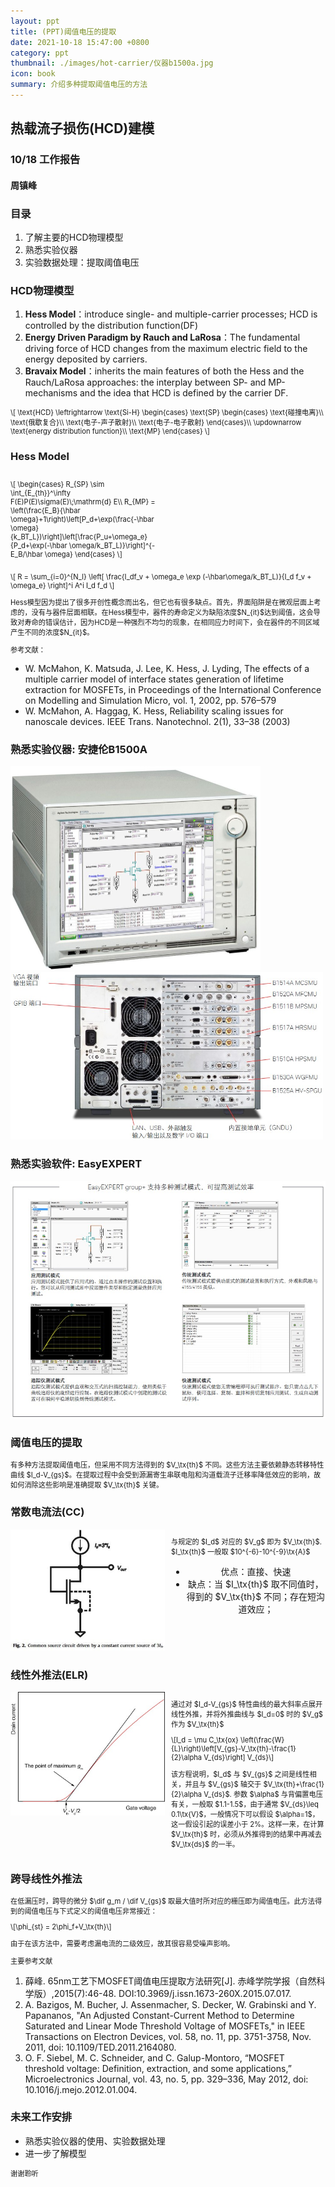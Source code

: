 ```yaml
---
layout: ppt
title: (PPT)阈值电压的提取
date: 2021-10-18 15:47:00 +0800
category: ppt
thumbnail: ./images/hot-carrier/仪器b1500a.jpg
icon: book
summary: 介绍多种提取阈值电压的方法
---
```


<style>
    .twocolumn {
      display: grid;
      grid-template-columns: 1fr 1fr;
      grid-gap: 10px;
      text-align: center;
    }
    p {
      font-size: 80%;
      text-align: left;
    }
</style>

<div class="reveal">
  <div class="slides">
    <!-- 标题 -->
    <section>
      <h2>热载流子损伤(HCD)建模</h2>
      <h3>10/18 工作报告</h3>
      <h4>周镇峰</h4>
    </section>
    <section>
      <h3>目录</h3>
      <ol>
        <li>了解主要的HCD物理模型</li>
        <li>熟悉实验仪器</li>
        <li>实验数据处理：提取阈值电压</li>
      </ol>
    </section>
    <!-- 物理模型 -->
    <section>
      <section>
        <h3>HCD物理模型</h3>
        <ol>
            <li><strong>Hess Model</strong>：introduce single- and multiple-carrier processes; HCD is controlled by the distribution function(DF)</li>
            <li><strong>Energy Driven Paradigm by Rauch and LaRosa</strong>：The fundamental driving force of HCD changes from the maximum electric field to the energy deposited by carriers.</li>
            <li><strong>Bravaix Model</strong>：inherits the main features of both the Hess and the Rauch/LaRosa approaches: the interplay between SP- and MP-mechanisms and the idea that HCD is defined by the carrier DF.</li>
        </ol>
      </section>
      <section>
        <p>
        \[
        \text{HCD}
        \leftrightarrow
        \text{Si-H}
        \begin{cases}
        \text{SP}
        \begin{cases}
            \text{碰撞电离}\\
            \text{俄歇复合}\\
            \text{电子-声子散射}\\
            \text{电子-电子散射}
        \end{cases}\\
        \updownarrow \text{energy distribution function}\\
        \text{MP}
        \end{cases}
        \]
        </p>
      </section>
      <section>
        <h3>Hess Model</h3>
        <div class="twocolumn">
            <div>
              <p>
                \[
                \begin{cases}
                R_{SP} \sim \int_{E_{th}}^\infty F(E)P(E)\sigma(E)\;\mathrm{d} E\\
                R_{MP} = \left(\frac{E_B}{\hbar \omega}+1\right)\left[P_d+\exp(\frac{-\hbar \omega}{k_BT_L})\right]\left[\frac{P_u+\omega_e}{P_d+\exp(-\hbar \omega/k_BT_L)}\right]^{-E_B/\hbar \omega}
                \end{cases}
              \]
              </p>
            </div>
          </div>
          <p>
          \[
            R = \sum_{i=0}^{N_l} \left[ \frac{I_df_v + \omega_e \exp  (-\hbar\omega/k_BT_L)}{I_d f_v + \omega_e} \right]^i A^i I_d f_d
          \]
          </p>
      </section>
      <section>
        <p>
          Hess模型因为提出了很多开创性概念而出名，但它也有很多缺点。首先，界面陷阱是在微观层面上考虑的，没有与器件层面相联。在Hess模型中，器件的寿命定义为缺陷浓度$N_{it}$达到阈值，这会导致对寿命的错误估计，因为HCD是一种强烈不均匀的现象，在相同应力时间下，会在器件的不同区域产生不同的浓度$N_{it}$。
        </p>
      </section>
      <section>
        <p>参考文献：</p>
        <ul>
          <li>
          W. McMahon, K. Matsuda, J. Lee, K. Hess, J. Lyding, The effects of a multiple carrier model of interface states generation of lifetime extraction for MOSFETs, in Proceedings of the International Conference on Modelling and Simulation Micro, vol. 1, 2002, pp. 576–579
          </li>
          <li>
          W. McMahon, A. Haggag, K. Hess, Reliability scaling issues for nanoscale devices. IEEE Trans. Nanotechnol. 2(1), 33–38 (2003)
          </li>
        </ul>
      </section>
    </section>
    <section>
        <section>
          <h3>熟悉实验仪器: 安捷伦B1500A</h3>
          <img src="./images/hot-carrier/仪器b1500a.jpg" width="400">
          <img src="./images/hot-carrier/仪器b1500a接口.jpg" width="500">
        </section>
        <section>
          <h3>熟悉实验软件: EasyEXPERT</h3>
          <img src="./images/hot-carrier/EasyEXPERT界面.jpg">
        </section>
    </section>
    <section>
        <section>
          <h3>阈值电压的提取</h3>
          <p>有多种方法提取阈值电压，但采用不同方法得到的 $V_\tx{th}$ 不同。这些方法主要依赖静态转移特性曲线 $I_d-V_{gs}$。在提取过程中会受到源漏寄生串联电阻和沟道载流子迁移率降低效应的影响，故如何消除这些影响是准确提取 $V_\tx{th}$ 关键。</p>
        </section>
        <section>
          <h3>常数电流法(CC)</h3>
          <div class="twocolumn">
            <div>
              <img src="./images/hot-carrier/测阈值电压：常数电流法.jpg">
            </div>
            <div>
              <p>与规定的 $I_d$ 对应的 $V_g$ 即为 $V_\tx{th}$. $I_\tx{th}$ 一般取 $10^{-6}-10^{-9}\tx{A}$</p>
              <ul>
                <li>优点：直接、快速</li>
                <li>缺点：当 $I_\tx{th}$ 取不同值时，得到的 $V_\tx{th}$ 不同；存在短沟道效应；</li>
              </ul>
            </div>
          </div>
        </section>
        <section>
          <h3>线性外推法(ELR)</h3>
          <div class="twocolumn">
            <div>
              <img src="./images/hot-carrier/测阈值电压：线性外推法.jpg">
            </div>
            <div>
              <p>
              通过对 $I_d-V_{gs}$ 特性曲线的最大斜率点展开线性外推，并将外推曲线与 $I_d=0$ 时的 $V_g$ 作为 $V_\tx{th}$
              </p>
              <p>
              \[I_d = \mu C_\tx{ox} \left(\frac{W}{L}\right)\left[V_{gs}-V_\tx{th}-\frac{1}{2}\alpha V_{ds}\right] V_{ds}\]
              </p>
              <p>
              该方程说明，$I_d$ 与 $V_{gs}$ 之间是线性相关，并且与 $V_{gs}$ 轴交于 $V_\tx{th}+\frac{1}{2}\alpha V_{ds}$. 参数 $\alpha$ 与背偏置电压有关，一般取 $1.1-1.5$，由于通常 $V_{ds}\leq 0.1\tx{V}$，一般情况下可以假设 $\alpha=1$，这一假设引起的误差小于 2%。这样一来，在计算 $V_\tx{th}$ 时，必须从外推得到的结果中再减去 $V_\tx{ds}$ 的一半。
              </p>
            </div>
          </div>
        </section>
        <section>
          <h3>跨导线性外推法</h3>
              <p>
              在低漏压时，跨导的微分 $\dif g_m / \dif V_{gs}$ 取最大值时所对应的栅压即为阈值电压。此方法得到的阈值电压与下式定义的阈值电压非常接近：
              </p>
              <p>
              \[\phi_{st} = 2\phi_f+V_\tx{th}\]
              </p>
              <p>由于在该方法中，需要考虑漏电流的二级效应，故其很容易受噪声影响。</p>
        </section>
        <section>
            <p>主要参考文献</p>
            <ol>
                <li> 薛峰. 65nm工艺下MOSFET阈值电压提取方法研究[J]. 赤峰学院学报（自然科学版）,2015(7):46-48. DOI:10.3969/j.issn.1673-260X.2015.07.017.</li>
                <li>A. Bazigos, M. Bucher, J. Assenmacher, S. Decker, W. Grabinski and Y. Papananos, "An Adjusted Constant-Current Method to Determine Saturated and Linear Mode Threshold Voltage of MOSFETs," in IEEE Transactions on Electron Devices, vol. 58, no. 11, pp. 3751-3758, Nov. 2011, doi: 10.1109/TED.2011.2164080.</li>
                <li> O. F. Siebel, M. C. Schneider, and C. Galup-Montoro, “MOSFET threshold voltage: Definition, extraction, and some applications,” Microelectronics Journal, vol. 43, no. 5, pp. 329–336, May 2012, doi: 10.1016/j.mejo.2012.01.004.</li>
            </ol>
        </section>
    </section>
    <section>
      <h3>未来工作安排</h3>
      <ul>
        <li>熟悉实验仪器的使用、实验数据处理</li>
        <li>进一步了解模型</li>
      </ul>
    </section>
    <section>
      <p>谢谢聆听</p>
    </section>
  </div>
</div>